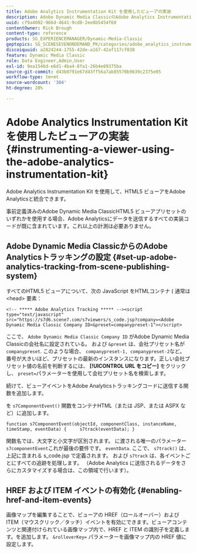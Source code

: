 ```yaml
---
title: Adobe Analytics Instrumentation Kit を使用したビューアの実装
description: Adobe Dynamic Media ClassicのAdobe Analytics Instrumentation Kit を使用してビューアを実装する方法を説明します。
uuid: cf9a4002-966d-4641-9cd0-2ee8b5454f60
contentOwner: Rick Brough
content-type: reference
products: SG_EXPERIENCEMANAGER/Dynamic-Media-Classic
geptopics: SG_SCENESEVENONDEMAND_PK/categories/adobe_analytics_instrumentation_kit
discoiquuid: a2824244-1755-42de-a167-42af117cf038
feature: Dynamic Media Classic
role: Data Engineer,Admin,User
exl-id: 9ea1546d-e6d1-4ba4-8fa1-26b4e69375ba
source-git-commit: d43b0791e67d43ff56a7ab85570b9639c2375e05
workflow-type: tm+mt
source-wordcount: '304'
ht-degree: 20%

---
```


# Adobe Analytics Instrumentation Kit を使用したビューアの実装{#instrumenting-a-viewer-using-the-adobe-analytics-instrumentation-kit}

Adobe Analytics Instrumentation Kit を使用して、HTML5 ビューアをAdobe Analyticsと統合できます。

事前定義済みのAdobe Dynamic Media ClassicHTML5 ビューアプリセットのいずれかを使用する場合、Adobe Analyticsにデータを送信するすべての実装コードが既に含まれています。これ以上の計測は必要ありません。

## Adobe Dynamic Media ClassicからのAdobe Analyticsトラッキングの設定 {#set-up-adobe-analytics-tracking-from-scene-publishing-system}

すべてのHTML5 ビューアについて、次の JavaScript をHTMLコンテナ ( 通常は &lt;head> 要素：

```as3
<!-- ***** Adobe Analytics Tracking ***** --><script type="text/javascript" src="https://s7d6.scene7.com/s7viewers/s_code.jsp?company=<Adobe Dynamic Media Classic Company ID>&preset=companypreset-1"></script>
```

ここで、 `Adobe Dynamic Media Classic Company ID` がAdobe Dynamic Media Classicの会社名に設定されている。 および `&preset` は、会社プリセット名が `companypreset`. このような場合、 `companypreset-1, companypreset-2`など。 番号が大きいほど、プリセットの最新のインスタンスになります。正しい会社プリセット値の名前を判断するには、 **[!UICONTROL URL をコピー]** をクリックし、 `preset=`パラメーターを使用して会社プリセット名を検索します。

続けて、ビューアイベントをAdobe Analyticsトラッキングコードに送信する関数を追加します。

を `s7ComponentEvent()` 関数をコンテナHTML（または JSP、または ASPX など）に追加します。

```as3
function s7ComponentEvent(objectId, componentClass, instanceName, timeStamp, eventData) {     s7track(eventData); }
```

関数名では、大文字と小文字が区別されます。 に渡される唯一のパラメーター `s7componentEvent`これが最後の要件です。 `eventData`. ここで、 `s7track()` は、上記に含まれる s_code.jsp で定義されます。 および `s7track` は、各イベントごとにすべての追跡を処理します。 （Adobe Analytics に送信されるデータをさらにカスタマイズする場合は、この領域で行います）。

## HREF および ITEM イベントの有効化 {#enabling-href-and-item-events}

画像マップを編集することで、ビューアの HREF（ロールオーバー）および ITEM（マウスクリック／タッチ）イベントを有効にできます。ビューアコンテンツと関連付けられている画像マップ内で、HREF と ITEM の識別子を定義します。を追加します。 `&rolloverKey=` パラメーターを画像マップ内の HREF 値に設定します。
